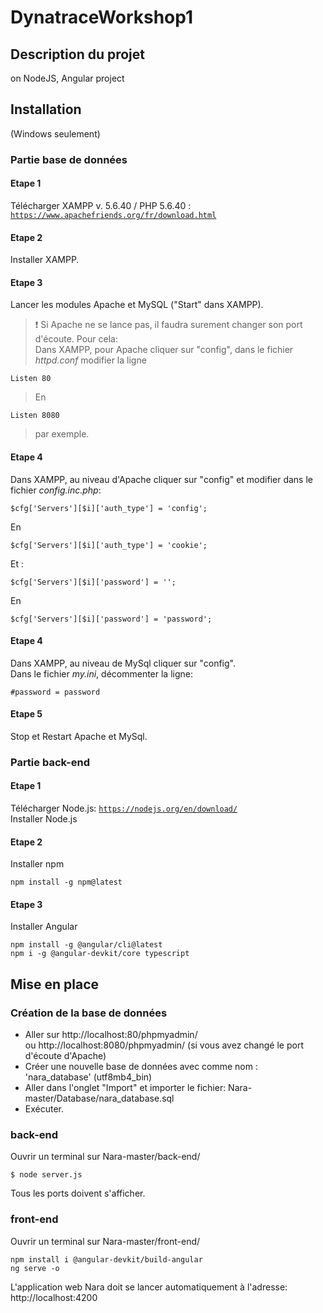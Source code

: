 # DynatraceWorkshop1

## Description du projet
on NodeJS, Angular project

## Installation
(Windows seulement)

### Partie base de données

#### Etape 1
Télécharger XAMPP v. 5.6.40 / PHP 5.6.40 :
<a href="https://www.apachefriends.org/fr/download.html" target="_blank">`https://www.apachefriends.org/fr/download.html`</a>

#### Etape 2
Installer XAMPP.

#### Etape 3
Lancer les modules Apache et MySQL ("Start" dans XAMPP).<br>
>:exclamation: Si Apache ne se lance pas, il faudra surement changer son port d'écoute. Pour cela: <br>
> Dans XAMPP, pour Apache cliquer sur "config", dans le fichier *httpd.conf* modifier la ligne 
```shell
Listen 80
```
> En
```shell
Listen 8080 
```
> par exemple. <br>

#### Etape 4
Dans XAMPP, au niveau d'Apache cliquer sur "config" et modifier dans le fichier *config.inc.php*:
```shell
$cfg['Servers'][$i]['auth_type'] = 'config';
```
En
```shell
$cfg['Servers'][$i]['auth_type'] = 'cookie';
```
Et :
```shell
$cfg['Servers'][$i]['password'] = '';
```
En
```shell
$cfg['Servers'][$i]['password'] = 'password';
```

#### Etape 4
Dans XAMPP, au niveau de MySql cliquer sur "config".<br>
Dans le fichier *my.ini*, décommenter la ligne:
```shell
#password = password     
```

#### Etape 5
Stop et Restart Apache et MySql.

### Partie back-end

#### Etape 1
Télécharger Node.js: 
<a href="https://nodejs.org/en/download/" target="_blank">`https://nodejs.org/en/download/`</a><br>
Installer Node.js
#### Etape 2
Installer npm
```shell
npm install -g npm@latest
```
#### Etape 3
Installer Angular
```shell
npm install -g @angular/cli@latest
npm i -g @angular-devkit/core typescript
```

## Mise en place 

### Création de la base de données

- Aller sur http://localhost:80/phpmyadmin/ <br>
ou http://localhost:8080/phpmyadmin/ (si vous avez changé le port d'écoute d'Apache)<br>
- Créer une nouvelle base de données avec comme nom : 'nara_database' (utf8mb4_bin)<br>
- Aller dans l'onglet "Import" et importer le fichier: Nara-master/Database/nara_database.sql<br>
- Exécuter.

### back-end

Ouvrir un terminal sur Nara-master/back-end/
```shell
$ node server.js 
```
Tous les ports doivent s'afficher.

### front-end

Ouvrir un terminal sur  Nara-master/front-end/
```shell
npm install i @angular-devkit/build-angular
ng serve -o
```
L'application web Nara doit se lancer automatiquement à l'adresse: http://localhost:4200
